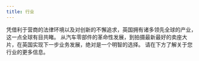 ```yaml
---
title: 行业
---
```


凭借利于营商的法律环境以及对创新的不懈追求，英国拥有诸多领先全球的产业，这一点全球有目共睹。 从汽车零部件的革命性发展，到拍摄最新最好的卖座大片，在英国实现下一步业务发展，绝对是一个明智的选择。 请在下方了解关于您行业的更多信息。

